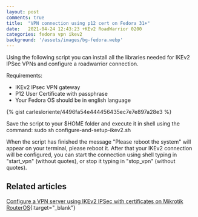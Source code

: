 ```yaml
---
layout: post
comments: true
title:  "VPN connection using p12 cert on Fedora 31+"
date:   2021-04-24 12:43:23 +KEv2 RoadWarrior 0200
categories: fedora vpn ikev2
background: '/assets/images/bg-fedora.webp'
---
```


Using the following script you can install all the libraries needed for IKEv2 IPSec VPNs and configure a roadwarrior connection.

Requirements:

- IKEv2 IPsec VPN gateway 
- P12 User Certificate with passphrase
- Your Fedora OS should be in english language 

{% gist carlesloriente/4496fa54e444456435ec7e7e897a28e3 %}

Save the script to your $HOME folder and execute it in shell using the command: sudo sh configure-and-setup-ikev2.sh 

When the script has finished the message "Please reboot the system" will appear on your terminal, please reboot it. After that your IKEv2 connection will be configured, you can start the connection using shell typing in "start_vpn" (without quotes), or stop it typing in "stop_vpn" (without quotes).

## Related articles

[Configure a VPN server using IKEv2 IPSec with certificates on Mikrotik RouterOS](https://carlesloriente.github.io/routeros/mikrotik/vpn/2021/04/23/configure-vpn-server-ikev2-ipsec-with-certificates-mikrotik-routeros.html){:target="_blank"}